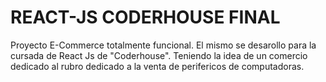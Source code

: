 # REACT-JS CODERHOUSE FINAL


Proyecto E-Commerce totalmente funcional.
El mismo se desarollo para la cursada de React Js de "Coderhouse". Teniendo la idea de un comercio dedicado al rubro dedicado a la venta de perifericos de computadoras.


